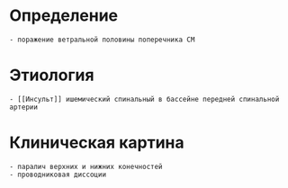 # Определение
	- поражение ветральной половины поперечника СМ
# Этиология
	- [[Инсульт]] ишемический спинальный в бассейне передней спинальной артерии
# Клиническая картина
	- паралич верхних и нижних конечностей
	- проводниковая диссоции